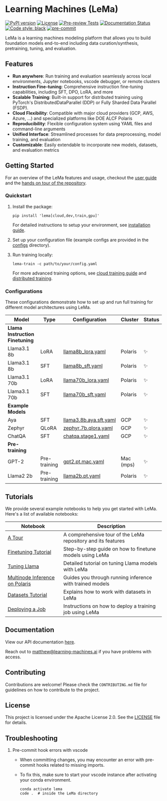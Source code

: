 # Learning Machines (LeMa)

[![PyPI version](https://badge.fury.io/py/lema.svg)](https://badge.fury.io/py/lema)
[![License](https://img.shields.io/badge/License-Apache%202.0-blue.svg)](https://opensource.org/licenses/Apache-2.0)
[![Pre-review Tests](https://github.com/openlema/lema/actions/workflows/pretest.yaml/badge.svg?branch=main)](https://github.com/openlema/lema/actions/workflows/pretest.yaml)
[![Documentation Status](https://readthedocs.org/projects/lema/badge/?version=latest)](https://lema.readthedocs.io/en/latest/?badge=latest)
[![Code style: black](https://img.shields.io/badge/code%20style-black-000000.svg)](https://github.com/psf/black)
[![pre-commit](https://img.shields.io/badge/pre--commit-enabled-brightgreen?logo=pre-commit)](https://github.com/pre-commit/pre-commit)

LeMa is a learning machines modeling platform that allows you to build foundation models end-to-end including data curation/synthesis, pretraining, tuning, and evaluation.

## Features

- **Run anywhere**: Run training and evaluation seamlessly across local environments, Jupyter notebooks, vscode debugger, or remote clusters
- **Instruction Fine-tuning**: Comprehensive instruction fine-tuning capabilities, including SFT, DPO, LoRA, and more
- **Scalable Training**: Built-in support for distributed training using PyTorch's DistributedDataParallel (DDP) or Fully Sharded Data Parallel (FSDP).
- **Cloud Flexibility**: Compatible with major cloud providers (GCP, AWS, Azure, ...) and specialized platforms like DOE ALCF Polaris
- **Reproducibility**: Flexible configuration system using YAML files and command-line arguments
- **Unified Interface**: Streamlined processes for data preprocessing, model training, and evaluation
- **Customizable**: Easily extendable to incorporate new models, datasets, and evaluation metrics

## Getting Started

For an overview of the LeMa features and usage, checkout the [user guide](/USAGE.md) and the [hands on tour of the repository](/notebooks/LeMa%20-%20A%20Tour.ipynb).

### Quickstart

1. Install the package:

   ```shell
   pip install 'lema[cloud,dev,train,gpu]'
   ```

   For detailed instructions to setup your environment, see [installation guide](/docs/DEV_SETUP.md).

2. Set up your configuration file (example configs are provided in the [configs](/configs) directory).

3. Run training locally:

   ```shell
   lema-train -c path/to/your/config.yaml
   ```

   For more advanced training options, see [cloud training guide](/docs/CLOUD_TRAINING.md) and [distributed training](/docs/DISTRIBUTED_TRAINING.md).

### Configurations

These configurations demonstrate how to set up and run full training for different model architectures using LeMa.

| Model | Type | Configuration | Cluster | Status |
|-------|------|---------------|---------|--------|
| **Llama Instruction Finetuning** | | | | |
| Llama3.1 8b | LoRA | [llama8b_lora.yaml](/configs/lema/jobs/polaris/llama8b_lora.yaml) | Polaris | ✨ |
| Llama3.1 8b | SFT | [llama8b_sft.yaml](/configs/lema/jobs/polaris/llama8b_sft.yaml) | Polaris | ✨ |
| Llama3.1 70b | LoRA | [llama70b_lora.yaml](/configs/lema/jobs/polaris/llama70b_lora.yaml) | Polaris | ✨ |
| Llama3.1 70b | SFT | [llama70b_sft.yaml](/configs/lema/jobs/polaris/llama70b_sft.yaml) | Polaris | ✨ |
| **Example Models** | | | | |
| Aya | SFT | [llama3.8b.aya.sft.yaml](/configs/lema/llama3.8b.aya.sft.yaml) | GCP | ✨ |
| Zephyr |QLoRA | [zephyr.7b.qlora.yaml](/configs/lema/zephyr.7b/sft/qlora.yaml) | GCP | ✨ |
| ChatQA | SFT | [chatqa.stage1.yaml](/configs/lema/chatqa/chatqa.stage1.yaml) | GCP | ✨ |
| **Pre-training** | | | | |
| GPT-2 | Pre-training | [gpt2.pt.mac.yaml](/configs/lema/gpt2.pt.mac.yaml) | Mac (mps) | ✨ |
| Llama2 2b | Pre-training | [llama2b.pt.yaml](/configs/lema/llama2b.pt.yaml) | Polaris | ✨ |

## Tutorials

We provide several example notebooks to help you get started with LeMa. Here's a list of available notebooks:

| Notebook | Description |
|----------|-------------|
| [A Tour](/notebooks/LeMa%20-%20A%20Tour.ipynb) | A comprehensive tour of the LeMa repository and its features |
| [Finetuning Tutorial](/notebooks/LeMa%20-%20Finetuning%20Tutorial.ipynb) | Step-by-step guide on how to finetune models using LeMa |
| [Tuning Llama](/notebooks/LeMa%20-%20Tuning%20Llama.ipynb) | Detailed tutorial on tuning Llama models with LeMa |
| [Multinode Inference on Polaris](/notebooks/LeMa%20-%20Multinode%20Inference%20on%20Polaris.ipynb) | Guides you through running inference with trained models |
| [Datasets Tutorial](/notebooks/Lema%20-%20Datasets%20Tutorial.ipynb) | Explains how to work with datasets in LeMa |
| [Deploying a Job](/notebooks/LeMa%20-%20Deploying%20a%20Job.ipynb) | Instructions on how to deploy a training job using LeMa |

## Documentation

View our API documentation [here](https://learning-machines.ai/docs/latest/index.html).

Reach out to <matthew@learning-machines.ai> if you have problems with access.

## Contributing

Contributions are welcome! Please check the `CONTRIBUTING.md` file for guidelines on how to contribute to the project.

## License

This project is licensed under the Apache License 2.0. See the [LICENSE](LICENSE) file for details.

## Troubleshooting

1. Pre-commit hook errors with vscode
   - When committing changes, you may encounter an error with pre-commit hooks related to missing imports.
   - To fix this, make sure to start your vscode instance after activating your conda environment.

     ```shell
     conda activate lema
     code .  # inside the LeMa directory
     ```
